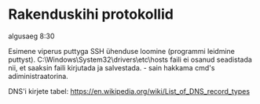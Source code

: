 # Rakenduskihi protokollid

algusaeg 8:30

Esimene viperus puttyga SSH ühenduse loomine (programmi leidmine puttyst). 
C:\Windows\System32\drivers\etc\hosts faili ei osanud seadistada nii, et saaksin faili kirjutada ja salvestada. - sain hakkama cmd's adiministraatorina.

DNS'i kirjete tabel: https://en.wikipedia.org/wiki/List_of_DNS_record_types
